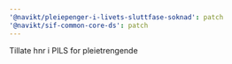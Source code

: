 ```yaml
---
'@navikt/pleiepenger-i-livets-sluttfase-soknad': patch
'@navikt/sif-common-core-ds': patch
---
```


Tillate hnr i PILS for pleietrengende
